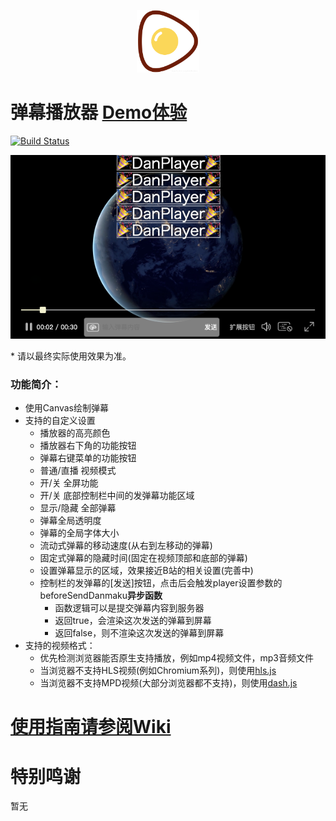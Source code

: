 <p align="center">
<img src="./logo.png" alt="DanPlayer" width="100">
</p>

# 弹幕播放器 [Demo体验](https://gzlock.github.io/danplayer)
[![Build Status](https://www.travis-ci.org/gzlock/danplayer.svg?branch=master)](https://www.travis-ci.org/gzlock/danplayer)

<p align="center">
<img src="./images/screenshot.png" alt="screenshot">
</p>
* 请以最终实际使用效果为准。

### 功能简介：

- 使用Canvas绘制弹幕
- 支持的自定义设置
    - 播放器的高亮颜色
    - 播放器右下角的功能按钮
    - 弹幕右键菜单的功能按钮
    - 普通/直播 视频模式
    - 开/关 全屏功能
    - 开/关 底部控制栏中间的发弹幕功能区域
    - 显示/隐藏 全部弹幕
    - 弹幕全局透明度
    - 弹幕的全局字体大小
    - 流动式弹幕的移动速度(从右到左移动的弹幕)
    - 固定式弹幕的隐藏时间(固定在视频顶部和底部的弹幕)
    - 设置弹幕显示的区域，效果接近B站的相关设置(完善中)
    - 控制栏的发弹幕的[发送]按钮，点击后会触发player设置参数的beforeSendDanmaku**异步函数**
        * 函数逻辑可以是提交弹幕内容到服务器
        * 返回true，会渲染这次发送的弹幕到屏幕
        * 返回false，则不渲染这次发送的弹幕到屏幕
- 支持的视频格式：
    - 优先检测浏览器能否原生支持播放，例如mp4视频文件，mp3音频文件
    - 当浏览器不支持HLS视频(例如Chromium系列)，则使用[hls.js](https://github.com/video-dev/hls.js)
    - 当浏览器不支持MPD视频(大部分浏览器都不支持)，则使用[dash.js](https://github.com/Dash-Industry-Forum/dash.js)

# [使用指南请参阅Wiki](https://github.com/gzlock/danplayer/wiki)

# 特别鸣谢
暂无

